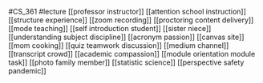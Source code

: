 #CS_361
#lecture
[[professor instructor]]
[[attention school instruction]]
[[structure experience]]
[[zoom recording]]
[[proctoring content delivery]]
[[mode teaching]]
[[self introduction student]]
[[sister niece]]
[[understanding subject discipline]]
[[acronym passion]]
[[canvas site]]
[[mom cooking]]
[[quiz teamwork discussion]]
[[medium channel]]
[[transcript crowd]]
[[academic compassion]]
[[module orientation module task]]
[[photo family member]]
[[statistic science]]
[[perspective safety pandemic]]
